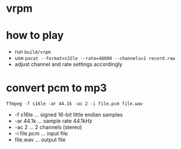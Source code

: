 # vrpm

# how to play

- run `build/vrpm`
- use `pacat --format=s32le --rate=48000 --channels=1 record.raw`
- adjust channel and rate settings accordingly

# convert pcm to mp3

`ffmpeg -f s16le -ar 44.1k -ac 2 -i file.pcm file.wav`

- -f s16le … signed 16-bit little endian samples
- -ar 44.1k … sample rate 44.1kHz
- -ac 2 … 2 channels (stereo)
- -i file.pcm … input file
- file.wav … output file

